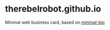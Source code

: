 therebelrobot.github.io
=======================

Minimal web business card, based on [minimal-bio](https://github.com/therebelrobot/minimal-bio)
